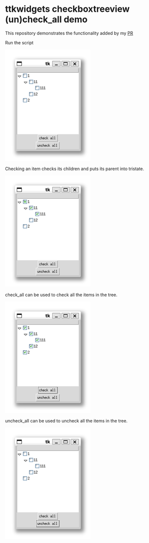 # ttkwidgets checkboxtreeview (un)check_all demo

This repository demonstrates the functionality added by my [PR](https://github.com/TkinterEP/ttkwidgets/pull/96)

Run the script

![Image 1.](/assets/1.png "Image 1.")

Checking an item checks its children and puts its parent into tristate.

![Image 2.](/assets/2.png "Image 2.")

check_all can be used to check all the items in the tree.

![Image 3.](/assets/3.png "Image 3.")

uncheck_all can be used to uncheck all the items in the tree.

![Image 4.](/assets/4.png "Image 4.")